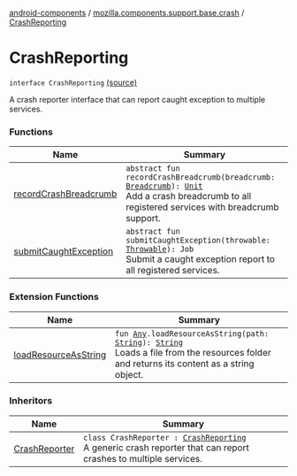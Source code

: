 [android-components](../../index.md) / [mozilla.components.support.base.crash](../index.md) / [CrashReporting](./index.md)

# CrashReporting

`interface CrashReporting` [(source)](https://github.com/mozilla-mobile/android-components/blob/master/components/support/base/src/main/java/mozilla/components/support/base/crash/CrashReporting.kt#L12)

A  crash reporter interface that can report caught exception to multiple services.

### Functions

| Name | Summary |
|---|---|
| [recordCrashBreadcrumb](record-crash-breadcrumb.md) | `abstract fun recordCrashBreadcrumb(breadcrumb: `[`Breadcrumb`](../-breadcrumb/index.md)`): `[`Unit`](https://kotlinlang.org/api/latest/jvm/stdlib/kotlin/-unit/index.html)<br>Add a crash breadcrumb to all registered services with breadcrumb support. |
| [submitCaughtException](submit-caught-exception.md) | `abstract fun submitCaughtException(throwable: `[`Throwable`](https://kotlinlang.org/api/latest/jvm/stdlib/kotlin/-throwable/index.html)`): Job`<br>Submit a caught exception report to all registered services. |

### Extension Functions

| Name | Summary |
|---|---|
| [loadResourceAsString](../../mozilla.components.support.test.file/kotlin.-any/load-resource-as-string.md) | `fun `[`Any`](https://kotlinlang.org/api/latest/jvm/stdlib/kotlin/-any/index.html)`.loadResourceAsString(path: `[`String`](https://kotlinlang.org/api/latest/jvm/stdlib/kotlin/-string/index.html)`): `[`String`](https://kotlinlang.org/api/latest/jvm/stdlib/kotlin/-string/index.html)<br>Loads a file from the resources folder and returns its content as a string object. |

### Inheritors

| Name | Summary |
|---|---|
| [CrashReporter](../../mozilla.components.lib.crash/-crash-reporter/index.md) | `class CrashReporter : `[`CrashReporting`](./index.md)<br>A generic crash reporter that can report crashes to multiple services. |
